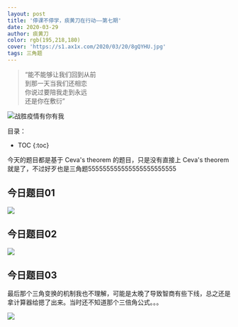 ```yaml
---
layout: post
title: '停课不停学，痰黄刀在行动——第七期'
date: 2020-03-29
author: 痰黄刀
color: rgb(195,218,180)
cover: 'https://s1.ax1x.com/2020/03/20/8gQYHU.jpg'
tags: 三角题
---
```


> “能不能够让我们回到从前<br/>到那一天当我们还相恋<br/>你说过要陪我走到永远<br/>还是你在敷衍”

<img src="https://s1.ax1x.com/2020/03/20/8gQYHU.jpg" alt="战胜疫情有你有我" border="0" />

目录：

* TOC
{:toc}

今天的题目都是基于 Ceva's theorem 的题目，只是没有直接上  Ceva's theorem 就是了，不过好歹也是三角题555555555555555555555555

## 今日题目01

![](https://s1.ax1x.com/2020/03/29/GEJ9P0.jpg)

## 今日题目02

![](https://s1.ax1x.com/2020/03/29/GEJS5q.jpg)

## 今日题目03

最后那个三角变换的机制我也不理解，可能是太晚了导致智商有些下线，总之还是拿计算器给摁了出来。当时还不知道那个三倍角公式。。。

![](https://s1.ax1x.com/2020/04/01/G80DHO.jpg)